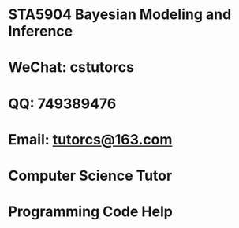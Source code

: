 # STA5904 Bayesian Modeling and Inference

# WeChat: cstutorcs

# QQ: 749389476

# Email: tutorcs@163.com

# Computer Science Tutor

# Programming Code Help
